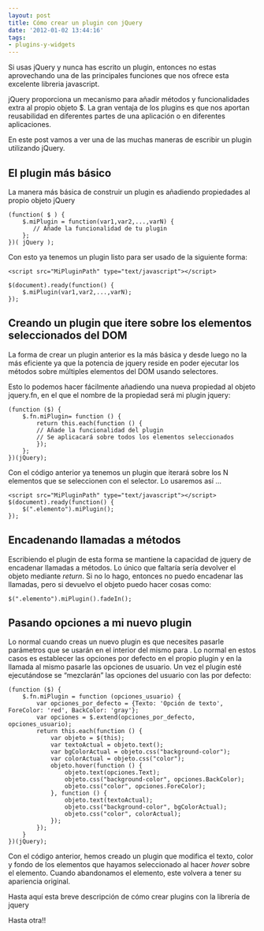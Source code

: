 ```yaml
---
layout: post
title: Cómo crear un plugin con jQuery
date: '2012-01-02 13:44:16'
tags:
- plugins-y-widgets
---
```



Si usas jQuery y nunca has escrito un plugin, entonces no estas aprovechando una de las principales funciones que nos ofrece esta excelente libreria javascript.

jQuery proporciona un mecanismo para añadir métodos y funcionalidades extra al propio objeto $. La gran ventaja de los plugins es que nos aportan reusabilidad en diferentes partes de una aplicación o en diferentes aplicaciones.

En este post vamos a ver una de las muchas maneras de escribir un plugin utilizando jQuery.


## El plugin más básico

La manera más básica de construir un plugin es añadiendo propiedades al propio objeto jQuery

```language-javascript
(function( $ ) { 
    $.miPlugin = function(var1,var2,...,varN) { 
       // Añade la funcionalidad de tu plugin 
    }; 
})( jQuery );
```

Con esto ya tenemos un plugin listo para ser usado de la siguiente forma:

```language-javascript
<script src="MiPluginPath" type="text/javascript"></script> 

$(document).ready(function() {    
    $.miPlugin(var1,var2,...,varN); 
});
```

## Creando un plugin que itere sobre los elementos seleccionados del DOM

La forma de crear un plugin anterior es la más básica y desde luego no la más eficiente ya que la potencia de jquery reside en poder ejecutar los métodos sobre múltiples elementos del DOM usando selectores.

Esto lo podemos hacer fácilmente añadiendo una nueva propiedad al objeto jquery.fn, en el que el nombre de la propiedad será mi plugin jquery:

```language-javascript
(function ($) { 
    $.fn.miPlugin= function () { 
        return this.each(function () { 
        // Añade la funcionalidad del plugin 
        // Se aplicacará sobre todos los elementos seleccionados 
        }); 
    }; 
})(jQuery);
```` 

Con el código anterior ya tenemos un plugin que iterará sobre los N elementos que se seleccionen con el selector. Lo usaremos así …

```language-javascript
<script src="MiPluginPath" type="text/javascript"></script> 
$(document).ready(function() {   
    $(".elemento").miPlugin(); 
});
```

## Encadenando llamadas a métodos

Escribiendo el plugin de esta forma se mantiene la capacidad de jquery de encadenar llamadas a métodos. Lo único que faltaría sería devolver el objeto mediante *return*. Si no lo hago, entonces no puedo encadenar las llamadas, pero si devuelvo el objeto puedo hacer cosas como:

```language-javascript
$(".elemento").miPlugin().fadeIn();
```

## Pasando opciones a mi nuevo plugin

Lo normal cuando creas un nuevo plugin es que necesites pasarle parámetros que se usarán en el interior del mismo para . Lo normal en estos casos es establecer las opciones por defecto en el propio plugin y en la llamada al mismo pasarle las opciones de usuario. Un vez el plugin esté ejecutándose se “mezclarán” las opciones del usuario con las por defecto:

```language-javascript
(function ($) {
    $.fn.miPlugin = function (opciones_usuario) {
        var opciones_por_defecto = {Texto: 'Opción de texto', ForeColor: 'red', BackColor: 'gray'};
        var opciones = $.extend(opciones_por_defecto, opciones_usuario);
        return this.each(function () {
            var objeto = $(this);
            var textoActual = objeto.text();
            var bgColorActual = objeto.css("background-color");
            var colorActual = objeto.css("color");
            objeto.hover(function () {
                objeto.text(opciones.Text);
                objeto.css("background-color", opciones.BackColor);
                objeto.css("color", opciones.ForeColor);
            }, function () {
                objeto.text(textoActual);
                objeto.css("background-color", bgColorActual);
                objeto.css("color", colorActual);
            });
        });
    }
})(jQuery);
```

Con el código anterior, hemos creado un plugin que modifica el texto, color y fondo de los elementos que hayamos seleccionado al hacer *hover* sobre el elemento. Cuando abandonamos el elemento, este volvera a tener su apariencia original.

Hasta aquí esta breve descripción de cómo crear plugins con la librería de jquery

Hasta otra!!


